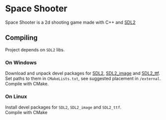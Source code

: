 # Space Shooter
Space Shooter is a 2d shooting game made with C++ and [SDL2](https://www.libsdl.org/)

## Compiling

Project depends on `SDL2` libs.

### On Windows

Download and unpack devel packages for [SDL2](https://www.libsdl.org/download-2.0.php), [SDL2_image](https://www.libsdl.org/projects/SDL_image/) and [SDL2_ttf](https://www.libsdl.org/projects/SDL_ttf/).\
Set paths to them in `CMakeLists.txt`, see suggested placement in `/external`.\
Compile with CMake.

### On Linux

Install devel packages for `SDL2`, `SDL2_image` and `SDL2_ttf`.\
Compile with CMake